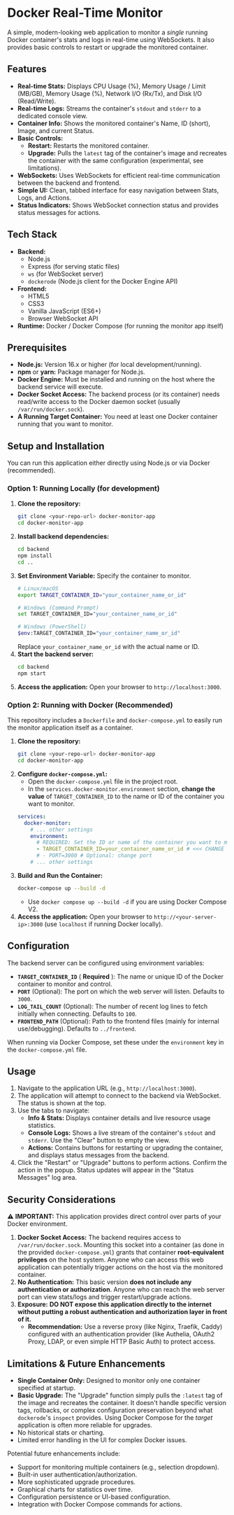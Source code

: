 # Docker Real-Time Monitor

A simple, modern-looking web application to monitor a *single* running Docker container's stats and logs in real-time using WebSockets. It also provides basic controls to restart or upgrade the monitored container.

## Features

*   **Real-time Stats:** Displays CPU Usage (%), Memory Usage / Limit (MB/GB), Memory Usage (%), Network I/O (Rx/Tx), and Disk I/O (Read/Write).
*   **Real-time Logs:** Streams the container's `stdout` and `stderr` to a dedicated console view.
*   **Container Info:** Shows the monitored container's Name, ID (short), Image, and current Status.
*   **Basic Controls:**
    *   **Restart:** Restarts the monitored container.
    *   **Upgrade:** Pulls the `latest` tag of the container's image and recreates the container with the same configuration (experimental, see limitations).
*   **WebSockets:** Uses WebSockets for efficient real-time communication between the backend and frontend.
*   **Simple UI:** Clean, tabbed interface for easy navigation between Stats, Logs, and Actions.
*   **Status Indicators:** Shows WebSocket connection status and provides status messages for actions.

## Tech Stack

*   **Backend:**
    *   Node.js
    *   Express (for serving static files)
    *   `ws` (for WebSocket server)
    *   `dockerode` (Node.js client for the Docker Engine API)
*   **Frontend:**
    *   HTML5
    *   CSS3
    *   Vanilla JavaScript (ES6+)
    *   Browser WebSocket API
*   **Runtime:** Docker / Docker Compose (for running the monitor app itself)

## Prerequisites

*   **Node.js:** Version 16.x or higher (for local development/running).
*   **npm** or **yarn:** Package manager for Node.js.
*   **Docker Engine:** Must be installed and running on the host where the backend service will execute.
*   **Docker Socket Access:** The backend process (or its container) needs read/write access to the Docker daemon socket (usually `/var/run/docker.sock`).
*   **A Running Target Container:** You need at least one Docker container running that you want to monitor.

## Setup and Installation

You can run this application either directly using Node.js or via Docker (recommended).

### Option 1: Running Locally (for development)

1.  **Clone the repository:**
    ```bash
    git clone <your-repo-url> docker-monitor-app
    cd docker-monitor-app
    ```
2.  **Install backend dependencies:**
    ```bash
    cd backend
    npm install
    cd ..
    ```
3.  **Set Environment Variable:** Specify the container to monitor.
    ```bash
    # Linux/macOS
    export TARGET_CONTAINER_ID="your_container_name_or_id"

    # Windows (Command Prompt)
    set TARGET_CONTAINER_ID="your_container_name_or_id"

    # Windows (PowerShell)
    $env:TARGET_CONTAINER_ID="your_container_name_or_id"
    ```
    Replace `your_container_name_or_id` with the actual name or ID.
4.  **Start the backend server:**
    ```bash
    cd backend
    npm start
    ```
5.  **Access the application:** Open your browser to `http://localhost:3000`.

### Option 2: Running with Docker (Recommended)

This repository includes a `Dockerfile` and `docker-compose.yml` to easily run the monitor application itself as a container.

1.  **Clone the repository:**
    ```bash
    git clone <your-repo-url> docker-monitor-app
    cd docker-monitor-app
    ```
2.  **Configure `docker-compose.yml`:**
    *   Open the `docker-compose.yml` file in the project root.
    *   In the `services.docker-monitor.environment` section, **change the value** of `TARGET_CONTAINER_ID` to the name or ID of the container you want to monitor.
    ```yaml
    services:
      docker-monitor:
        # ... other settings
        environment:
          # REQUIRED: Set the ID or name of the container you want to monitor
          - TARGET_CONTAINER_ID=your_container_name_or_id # <<< CHANGE THIS
          # - PORT=3000 # Optional: change port
        # ... other settings
    ```
3.  **Build and Run the Container:**
    ```bash
    docker-compose up --build -d
    ```
    *   Use `docker compose up --build -d` if you are using Docker Compose V2.
4.  **Access the application:** Open your browser to `http://<your-server-ip>:3000` (use `localhost` if running Docker locally).

## Configuration

The backend server can be configured using environment variables:

*   **`TARGET_CONTAINER_ID`** ( **Required** ): The name or unique ID of the Docker container to monitor and control.
*   **`PORT`** (Optional): The port on which the web server will listen. Defaults to `3000`.
*   **`LOG_TAIL_COUNT`** (Optional): The number of recent log lines to fetch initially when connecting. Defaults to `100`.
*   **`FRONTEND_PATH`** (Optional): Path to the frontend files (mainly for internal use/debugging). Defaults to `../frontend`.

When running via Docker Compose, set these under the `environment` key in the `docker-compose.yml` file.

## Usage

1.  Navigate to the application URL (e.g., `http://localhost:3000`).
2.  The application will attempt to connect to the backend via WebSocket. The status is shown at the top.
3.  Use the tabs to navigate:
    *   **Info & Stats:** Displays container details and live resource usage statistics.
    *   **Console Logs:** Shows a live stream of the container's `stdout` and `stderr`. Use the "Clear" button to empty the view.
    *   **Actions:** Contains buttons for restarting or upgrading the container, and displays status messages from the backend.
4.  Click the "Restart" or "Upgrade" buttons to perform actions. Confirm the action in the popup. Status updates will appear in the "Status Messages" log area.

## Security Considerations

⚠️ **IMPORTANT:** This application provides direct control over parts of your Docker environment.

1.  **Docker Socket Access:** The backend requires access to `/var/run/docker.sock`. Mounting this socket into a container (as done in the provided `docker-compose.yml`) grants that container **root-equivalent privileges** on the host system. Anyone who can access this web application can potentially trigger actions on the host via the monitored container.
2.  **No Authentication:** This basic version **does not include any authentication or authorization**. Anyone who can reach the web server port can view stats/logs and trigger restart/upgrade actions.
3.  **Exposure:** **DO NOT expose this application directly to the internet without putting a robust authentication and authorization layer in front of it.**
    *   **Recommendation:** Use a reverse proxy (like Nginx, Traefik, Caddy) configured with an authentication provider (like Authelia, OAuth2 Proxy, LDAP, or even simple HTTP Basic Auth) to protect access.

## Limitations & Future Enhancements

*   **Single Container Only:** Designed to monitor only one container specified at startup.
*   **Basic Upgrade:** The "Upgrade" function simply pulls the `:latest` tag of the image and recreates the container. It doesn't handle specific version tags, rollbacks, or complex configuration preservation beyond what `dockerode`'s `inspect` provides. Using Docker Compose for the *target* application is often more reliable for upgrades.
*   No historical stats or charting.
*   Limited error handling in the UI for complex Docker issues.

Potential future enhancements include:

*   Support for monitoring multiple containers (e.g., selection dropdown).
*   Built-in user authentication/authorization.
*   More sophisticated upgrade procedures.
*   Graphical charts for statistics over time.
*   Configuration persistence or UI-based configuration.
*   Integration with Docker Compose commands for actions.